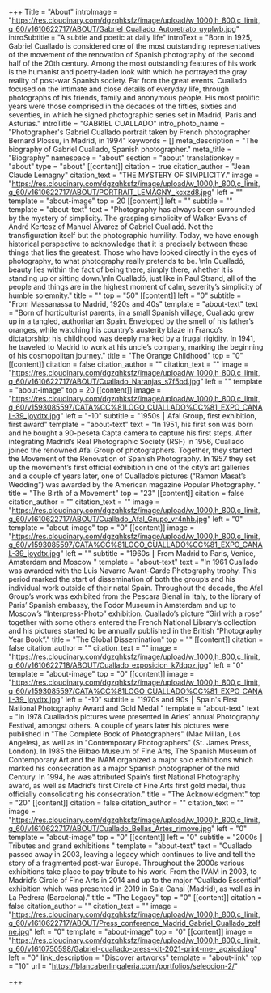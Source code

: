+++
Title = "About"
introImage = "https://res.cloudinary.com/dgzqhksfz/image/upload/w_1000,h_800,c_limit,q_60/v1610622717/ABOUT/Gabriel_Cuallado_Autoretrato_uyplwb.jpg"
introSubtitle = "A subtle and poetic at daily life"
introText = "Born in 1925, Gabriel Cuallado is considered one of the most outstanding representatives of the movement of the renovation of Spanish photography of the second half of the 20th century. Among the most outstanding features of his work is the humanist and poetry-laden look with which he portrayed the gray reality of post-war Spanish society. Far from the great events, Cuallado focused on the intimate and close details of everyday life, through photographs of his friends, family and anonymous people. His most prolific years were those comprised in the decades of the fifties, sixties and seventies, in which he signed photographic series set in Madrid, Paris and Asturias."
introTitle = "GABRIEL CUALLADO"
intro_photo_name = "Photographer's Gabriel Cuallado portrait taken by French photographer Bernard Plossu, in Madrid, in 1994"
keywords = []
meta_description = "The biography of Gabriel Cuallado, Spanish photographer."
meta_title = "Biography"
namespace = "about"
section = "about"
translationkey = "about"
type = "about"
[[content]]
citation = true
citation_author = "Jean Claude Lemagny"
citation_text = "THE MYSTERY OF SIMPLICITY."
image = "https://res.cloudinary.com/dgzqhksfz/image/upload/w_1000,h_800,c_limit,q_60/v1610622717/ABOUT/PORTRAIT_LEMAGNY_kcxzd8.jpg"
left = ""
template = "about-image"
top = 20
[[content]]
left = ""
subtitle = ""
template = "about-text"
text = "Photography has always been surrounded by the mystery of simplicity. The grasping simplicity of Walker Evans of André Kertesz of Manuel Álvarez of Gabriel Cualladó. Not the transfiguration itself but the photographic humility. Today, we have enough historical perspective to acknowledge that it is precisely between these things that lies the greatest. Those who have looked directly in the eyes of photography, to what photography really pretends to be. \nIn Cualladó, beauty lies within the fact of being there, simply there, whether it is standing up or sitting down.\nIn Cualladó, just like in Paul Strand, all of the people and things are in the highest moment of calm, severity’s simplicity of humble solemnity."
title = ""
top = "50"
[[content]]
left = "0"
subtitle = "From Massanassa to Madrid, 1920s and 40s"
template = "about-text"
text = "Born of horticulturist parents, in a small Spanish village, Cuallado grew up in a tangled, authoritarian Spain. Enveloped by the smell of his father’s oranges, while watching his country’s austerity blaze in Franco’s dictatorship; his childhood was deeply marked by a frugal rigidity. In 1941, he traveled to Madrid to work at his uncle’s company, marking the beginning of his cosmopolitan journey."
title = "The Orange Childhood"
top = "0"
[[content]]
citation = false
citation_author = ""
citation_text = ""
image = "https://res.cloudinary.com/dgzqhksfz/image/upload/w_1000,h_800,c_limit,q_60/v1610622717/ABOUT/Cuallado_Naranjas_s7f5bd.jpg"
left = ""
template = "about-image"
top = 20
[[content]]
image = "https://res.cloudinary.com/dgzqhksfz/image/upload/w_1000,h_800,c_limit,q_60/v1593085597/CATA%CC%81LOGO_CUALLADO%CC%81_EXPO_CANAL-39_joydtx.jpg"
left = "-10"
subtitle = "1950s ⎮ Afal Group, first exhibition, first award"
template = "about-text"
text = "In 1951, his first son was born and he bought a 90-peseta Capta camera to capture his first steps. After integrating Madrid’s Real Photographic Society (RSF) in 1956, Cuallado joined the renowned Afal Group of photographers. Together, they started the Movement of the Renovation of Spanish Photography. In 1957 they set up the movement’s first official exhibition in one of the city’s art galleries and a couple of years later, one of Cuallado’s pictures (“Ramon Masat’s Wedding”) was awarded by the American magazine Popular Photography. "
title = "The Birth of a Movement"
top = "23"
[[content]]
citation = false
citation_author = ""
citation_text = ""
image = "https://res.cloudinary.com/dgzqhksfz/image/upload/w_1000,h_800,c_limit,q_60/v1610622717/ABOUT/Cuallado_Afal_Grupo_vr4nhb.jpg"
left = "0"
template = "about-image"
top = "0"
[[content]]
image = "https://res.cloudinary.com/dgzqhksfz/image/upload/w_1000,h_800,c_limit,q_60/v1593085597/CATA%CC%81LOGO_CUALLADO%CC%81_EXPO_CANAL-39_joydtx.jpg"
left = ""
subtitle = "1960s ⎮ From Madrid to Paris, Venice, Amsterdam and Moscow "
template = "about-text"
text = "In 1961 Cuallado was awarded with the Luis Navarro Avant-Garde Photography trophy. This period marked the start of dissemination of both the group’s and his individual work outside of their natal Spain. Throughout the decade, the Afal Group’s work was exhibited from the Pescara Bienal in Italy, to the library of Paris’ Spanish embassy, the Fodor Museum in Amsterdam and up to Moscow’s “Interpress-Photo” exhibition. Cuallado’s picture “Girl with a rose” together with some others entered the French National Library’s collection and his pictures started to be annually published in the British “Photography Year Book”."
title = "The Global Dissemination"
top = ""
[[content]]
citation = false
citation_author = ""
citation_text = ""
image = "https://res.cloudinary.com/dgzqhksfz/image/upload/w_1000,h_800,c_limit,q_60/v1610622718/ABOUT/Cuallado_exposicion_k7dqpz.jpg"
left = "0"
template = "about-image"
top = "0"
[[content]]
image = "https://res.cloudinary.com/dgzqhksfz/image/upload/w_1000,h_800,c_limit,q_60/v1593085597/CATA%CC%81LOGO_CUALLADO%CC%81_EXPO_CANAL-39_joydtx.jpg"
left = "-10"
subtitle = "1970s and 90s ⎮ Spain's First National Photography Award and Gold Medal  "
template = "about-text"
text = "In 1978 Cuallado’s pictures were presented in Arles’ annual Photography Festival, amongst others. A couple of years later his pictures were published in \"The Complete Book of Photographers\" (Mac Millan, Los Angeles), as well as in \"Contemporary Photographers\" (St. James Press, London). In 1985 the Bilbao Museum of Fine Arts, The Spanish Museum of Contemporary Art and  the IVAM organized a major solo exhibitions which marked his consecration as a major Spanish photographer of the mid Century. In 1994, he was attributed Spain’s first National Photography award, as well as Madrid’s first Circle of Fine Arts first gold medal, thus officially consolidating his consecration."
title = "The Acknowledgment"
top = "20"
[[content]]
citation = false
citation_author = ""
citation_text = ""
image = "https://res.cloudinary.com/dgzqhksfz/image/upload/w_1000,h_800,c_limit,q_60/v1610622717/ABOUT/Cuallado_Bellas_Artes_rimove.jpg"
left = "0"
template = "about-image"
top = "0"
[[content]]
left = "0"
subtitle = "2000s ⎮ Tributes and grand exhibitions "
template = "about-text"
text = "Cuallado passed away in 2003, leaving a legacy which continues to live and tell the story of a fragmented post-war Europe. Throughout the 2000s various exhibitions take place to pay tribute to his work. From the IVAM in 2003, to Madrid’s Circle of Fine Arts in 2014 and up to the major “Cuallado Essential” exhibition which was presented in 2019 in Sala Canal (Madrid), as well as in La Pedrera (Barcelona)."
title = "The Legacy"
top = "0"
[[content]]
citation = false
citation_author = ""
citation_text = ""
image = "https://res.cloudinary.com/dgzqhksfz/image/upload/w_1000,h_800,c_limit,q_60/v1610622717/ABOUT/Press_conference_Madrid_Gabriel_Cuallado_zelfne.jpg"
left = "0"
template = "about-image"
top = "0"
[[content]]
image = "https://res.cloudinary.com/dgzqhksfz/image/upload/w_1000,h_800,c_limit,q_60/v1610750598/Gabriel-cuallado-press-kit-2021-print-me-_agxicd.jpg"
left = "0"
link_description = "Discover artworks"
template = "about-link"
top = "10"
url = "https://blancaberlingaleria.com/portfolios/seleccion-2/"

+++
